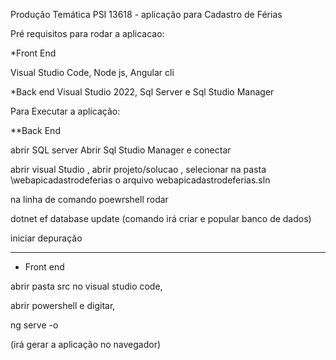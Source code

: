 Produção Temática PSI 13618 - aplicação para Cadastro de Férias

Pré requisitos para rodar a aplicacao:

*Front End

Visual Studio Code,
Node js,
Angular cli

*Back end
Visual Studio 2022,
Sql Server e
Sql Studio Manager

Para Executar a aplicação:

**Back End

abrir SQL server
Abrir Sql Studio Manager e conectar

abrir visual Studio ,
abrir projeto/solucao ,
selecionar na pasta \webapicadastrodeferias o arquivo webapicadastrodeferias.sln 

na linha de comando poewrshell rodar 

dotnet ef database update 
(comando irá criar e popular banco de dados)

iniciar depuração

*********
* Front end

abrir pasta src no visual studio code,

abrir powershell e digitar,

ng serve -o

(irá gerar a aplicação no navegador)
